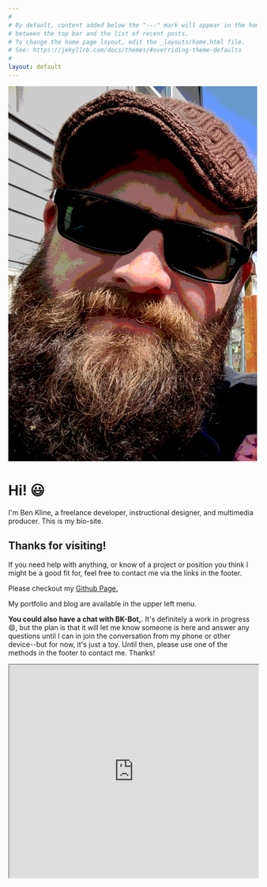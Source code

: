 ```yaml
---
#
# By default, content added below the "---" mark will appear in the home page
# between the top bar and the list of recent posts.
# To change the home page layout, edit the _layouts/home.html file.
# See: https://jekyllrb.com/docs/themes/#overriding-theme-defaults
#
layout: default
---
```

<img class="img-wrap" src="/assets/images/bk-logo.png">

# Hi! :smiley:

I'm Ben Kline, a freelance developer, instructional designer, and multimedia producer. This is my bio-site.

## Thanks for visiting!

If you need help with anything, or know of a project or position you think I might be a good fit for, feel free to contact me via the links in the footer.

Please checkout my <a href="https://github.com/benkline?tab=repositories"><i class="github icon"></i>Github Page. </a>

My portfolio and blog are available in the upper left menu.

**You could also have a chat with BK-Bot,**. It's definitely a work in progress :smile:, but the plan is that it will let me know someone is here and answer any questions until I can in join the conversation from my phone or other device--but for now, it's just a toy. Until then, please use one of the methods in the footer to contact me. Thanks!

<div class="ui raised centered container segment w-100">
    <iframe
        allow="microphone;"
        width="100%"
        height="430"
        src="https://console.dialogflow.com/api-client/demo/embedded/fe93bd94-dd8c-4914-97dc-6dcdf95ec501">
        [comment]:  https://bk-bot-njulrjaiyz.now.sh
    </iframe>
</div>
